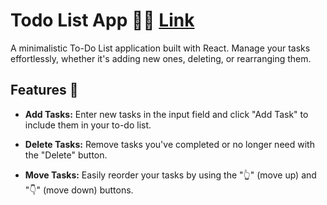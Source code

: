 

# Todo List App 📝✅ [Link](https://todo-list-react-eight-tau.vercel.app/)


A minimalistic To-Do List application built with React. Manage your tasks effortlessly, whether it's adding new ones, deleting, or rearranging them.

## Features 🚀

- **Add Tasks:** Enter new tasks in the input field and click "Add Task" to include them in your to-do list.

- **Delete Tasks:** Remove tasks you've completed or no longer need with the "Delete" button.

- **Move Tasks:** Easily reorder your tasks by using the "👆" (move up) and "👇" (move down) buttons.
